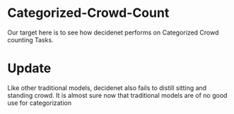 # Categorized-Crowd-Count
Our target here is to see how decidenet performs on Categorized Crowd counting Tasks.
# Update
Like other traditional models, decidenet also fails to distill sitting and standing crowd. It is almost sure now that traditional models are of no good use for categorization
